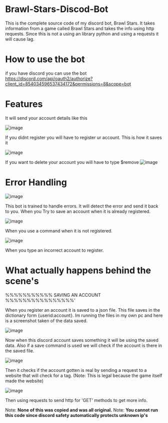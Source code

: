 # Brawl-Stars-Discod-Bot
This is the complete source code of my discord bot, Brawl Stars. It takes information from a game called Brawl Stars and takes the info using http requests. Since this is not a using an library python and using a requests it will cause lag.

# How to use the bot
if you have discord you can use the bot
https://discord.com/api/oauth2/authorize?client_id=854034596537434172&permissions=8&scope=bot

# Features
It will send your account details
like this

![image](https://user-images.githubusercontent.com/83785340/122415207-c579bb00-cf98-11eb-893c-ab600ede4e3c.png) 

If you didnt register you will have to register ur account.
This is how it saves it

![image](https://user-images.githubusercontent.com/83785340/122415939-5f416800-cf99-11eb-8728-6731462e8dd0.png)


If you want to delete your account you will have to type $remove
![image](https://user-images.githubusercontent.com/83785340/122415725-35884100-cf99-11eb-90a9-2b4d59f4da45.png)

# Error Handling

![image](https://user-images.githubusercontent.com/83785340/122416310-adef0200-cf99-11eb-8591-6387b74c4b97.png)

This bot is trained to handle errors. It will detect the error and send it back to you. When you Try to save an account when it is already registered.

![image](https://user-images.githubusercontent.com/83785340/122416526-dd9e0a00-cf99-11eb-8493-6adb67e388b5.png)

When you use a command when it is not registered.

![image](https://user-images.githubusercontent.com/83785340/122416864-205fe200-cf9a-11eb-8d2f-a17c6a8f56cd.png)

When you type an incorrect account to register.

# What actually happens behind the scene's

%%%%%%%%%%% SAVING AN ACCOUNT %%%%%%%%%%%%%%%%'

When you register an account it is saved to a json file. This file saves in the dictionary form {userid:account}.
Im running the files in my own pc and here is a screenshot taken of the data saved.


![image](https://user-images.githubusercontent.com/83785340/122417655-b431ae00-cf9a-11eb-94f0-a65a021ca97a.png)

Now when this discord account saves something it will be using the saved data. Also if a save command is used we will check
if the account is there in the saved file.


![image](https://user-images.githubusercontent.com/83785340/122418208-19859f00-cf9b-11eb-8e8e-97584a98deae.png)

Then it checks if the account gotten is real by sending a request to a website that will check for a tag. (Note: This is legal because the game itself made the website)

![image](https://user-images.githubusercontent.com/83785340/122420057-6f0e7b80-cf9c-11eb-93d2-2e772ee81189.png)

Then using requests to send http for 'GET' methods to get more info.

Note: **None of this was copied and was all original.** 
Note: **You cannot run this code since discord safety automatically protects unknown ip's**
